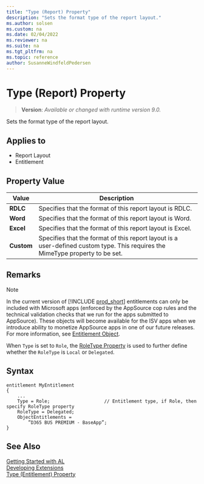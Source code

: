 ```yaml
---
title: "Type (Report) Property"
description: "Sets the format type of the report layout."
ms.author: solsen
ms.custom: na
ms.date: 02/04/2022
ms.reviewer: na
ms.suite: na
ms.tgt_pltfrm: na
ms.topic: reference
author: SusanneWindfeldPedersen
---
```

[//]: # (START>DO_NOT_EDIT)
[//]: # (IMPORTANT:Do not edit any of the content between here and the END>DO_NOT_EDIT.)
[//]: # (Any modifications should be made in the .xml files in the ModernDev repo.)
# Type (Report) Property
> **Version**: _Available or changed with runtime version 9.0._

Sets the format type of the report layout.

## Applies to
-   Report Layout
-   Entitlement

## Property Value

|Value|Description|
|-----------|---------------------------------------|
|**RDLC**|Specifies that the format of this report layout is RDLC.|
|**Word**|Specifies that the format of this report layout is Word.|
|**Excel**|Specifies that the format of this report layout is Excel.|
|**Custom**|Specifies that the format of this report layout is a user-defined custom type. This requires the MimeType property to be set.|

[//]: # (IMPORTANT: END>DO_NOT_EDIT)

## Remarks

> [!NOTE]  
> In the current version of [!INCLUDE [prod_short](../../includes/prod_short.md)] entitlements can only be included with Microsoft apps (enforced by the AppSource cop rules and the technical validation checks that we run for the apps submitted to AppSource). These objects will become available for the ISV apps when we introduce ability to monetize AppSource apps in one of our future releases. For more information, see [Entitlement Object](../devenv-entitlement-object.md).

When `Type` is set to `Role`, the [RoleType Property](devenv-roletype-property.md) is used to further define whether the `RoleType` is `Local` or `Delegated`.


## Syntax

```al
entitlement MyEntitlement
{
    ...
    Type = Role;                    // Entitlement type, if Role, then specify RoleType property
    RoleType = Delegated;
    ObjectEntitlements = 
        ”D365 BUS PREMIUM - BaseApp”;​
}
```

## See Also

[Getting Started with AL](../devenv-get-started.md)  
[Developing Extensions](../devenv-dev-overview.md)  
[Type (Entitlement) Property](devenv-type-entitlement-property.md)